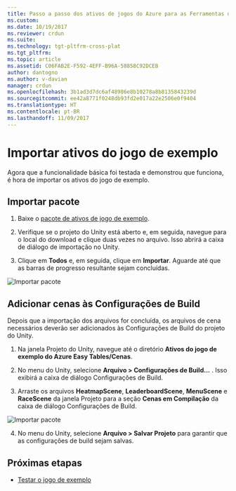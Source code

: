 ```yaml
---
title: Passo a passo dos ativos de jogos do Azure para as Ferramentas do Visual Studio para Unity | Microsoft Docs
ms.custom: 
ms.date: 10/19/2017
ms.reviewer: crdun
ms.suite: 
ms.technology: tgt-pltfrm-cross-plat
ms.tgt_pltfrm: 
ms.topic: article
ms.assetid: C06FAB2E-F592-4EFF-B96A-58858C92DCEB
author: dantogno
ms.author: v-davian
manager: crdun
ms.openlocfilehash: 3b1ad3d7dc6af48986e8b10278a8b8135843239d
ms.sourcegitcommit: ee42a8771f0248db93fd2e017a22e2506e0f9404
ms.translationtype: HT
ms.contentlocale: pt-BR
ms.lasthandoff: 11/09/2017
---
```

# <a name="import-sample-game-assets"></a>Importar ativos do jogo de exemplo

Agora que a funcionalidade básica foi testada e demonstrou que funciona, é hora de importar os ativos do jogo de exemplo.

## <a name="import-package"></a>Importar pacote

1. Baixe o [pacote de ativos de jogo de exemplo](https://github.com/dantogno/UnityAzureSample/blob/master/Azure%20Easy%20tables%20sample%20game%20assets.unitypackage).

2. Verifique se o projeto do Unity está aberto e, em seguida, navegue para o local do download e clique duas vezes no arquivo. Isso abrirá a caixa de diálogo de importação no Unity.

3. Clique em **Todos** e, em seguida, clique em **Importar**. Aguarde até que as barras de progresso resultante sejam concluídas.

  ![Importar pacote](media/vstu_azure-import-sample-assets-image1.png)

## <a name="add-scenes-to-build-settings"></a>Adicionar cenas às Configurações de Build

Depois que a importação dos arquivos for concluída, os arquivos de cena necessários deverão ser adicionados às Configurações de Build do projeto do Unity.

1. Na janela Projeto do Unity, navegue até o diretório **Ativos do jogo de exemplo do Azure Easy Tables/Cenas**.

2. No menu do Unity, selecione **Arquivo > Configurações de Build...** . Isso exibirá a caixa de diálogo Configurações de Build.

3. Arraste os arquivos **HeatmapScene**, **LeaderboardScene**, **MenuScene** e **RaceScene** da janela Projeto para a seção **Cenas em Compilação** da caixa de diálogo Configurações de Build.

  ![Importar pacote](media/vstu_azure-import-sample-assets-image2.png)

4. No menu do Unity, selecione **Arquivo > Salvar Projeto** para garantir que as configurações de build sejam salvas.

## <a name="next-step"></a>Próximas etapas

* [Testar o jogo de exemplo](visual-studio-tools-for-unity-azure-game.md)